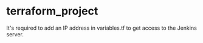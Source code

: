 # terraform_project
It's required to add an IP address in variables.tf to get access to the Jenkins server.
